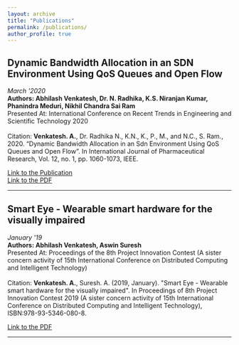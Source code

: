 ```yaml
---
layout: archive
title: "Publications"
permalink: /publications/
author_profile: true
---
```


<!-- {% if author.googlescholar %}
  You can also find my articles on <u><a href="{{author.googlescholar}}">my Google Scholar profile</a>.</u>
{% endif %}

{% include base_path %}

{% for post in site.publications reversed %}
  {% include archive-single.html %}
{% endfor %} -->

## Dynamic Bandwidth Allocation in an SDN Environment Using QoS Queues and Open Flow

_March '2020_
<br>
**Authors: Abhilash Venkatesh, Dr. N. Radhika, K.S. Niranjan Kumar, Phanindra Meduri, Nikhil Chandra Sai Ram**
<br>
Presented At: International Conference on Recent Trends in Engineering and Scientific Technology 2020
<br>
<br>
Citation: **Venkatesh. A.**, Dr. Radhika N., K.N., K., P., M., and N.C., S. Ram., 2020. “Dynamic Bandwidth Allocation in an Sdn Environment Using QoS Queues and Open Flow”. In International Journal of Pharmaceutical Research, Vol. 12, no. 1, pp. 1060-1073, IEEE.

[Link to the Publication](https://doi.org/10.31838/ijpr/2020.12.01.196)
<br>
[Link to the PDF](https://bit.ly/abhilash-sdn-paper-pdf)

<hr>

## Smart Eye - Wearable smart hardware for the visually impaired

_January '19_
<br>
**Authors: Abhilash Venkatesh, Aswin Suresh**
<br>
Presented At: Proceedings of the 8th Project Innovation Contest (A sister concern activity of 15th International Conference on Distributed Computing and Intelligent Technology)
<br>
<br>
Citation: **Venkatesh. A.**, Suresh. A. (2019, January). "Smart Eye - Wearable smart hardware for the visually impaired". In Proceedings of 8th Project Innovation Contest 2019 (A sister concern activity of 15th International Conference on Distributed Computing and Intelligent Technology), ISBN:978-93-5346-080-8.

[Link to the PDF](http://abhilash-venkatesh.github.io/files/Smart_Eye.pdf)

<hr>
